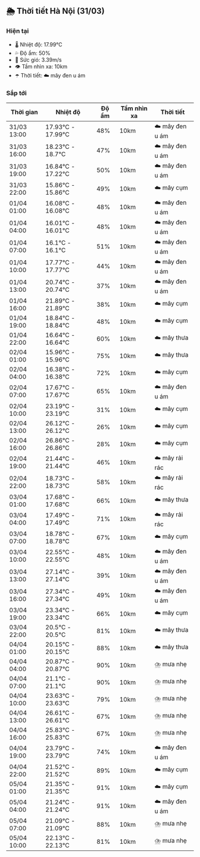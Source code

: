 ## 🌦️ Thời tiết Hà Nội (31/03)

### Hiện tại

- 🌡️ Nhiệt độ: 17.99℃
- 💦 Độ ẩm: 50%
- 💨 Sức gió: 3.39m/s
- 👁️ Tầm nhìn xa: 10km
- ☂️ Thời tiết: ☁️ mây đen u ám

### Sắp tới

| Thời gian | Nhiệt độ | Độ ẩm | Tầm nhìn xa | Thời tiết |
| --- | --- | --- | --- | --- |
| 31/03 13:00 | 17.93℃ - 17.99℃ | 48% | 10km | ☁️ mây đen u ám |
| 31/03 16:00 | 18.23℃ - 18.7℃ | 47% | 10km | ☁️ mây đen u ám |
| 31/03 19:00 | 16.84℃ - 17.22℃ | 50% | 10km | ☁️ mây đen u ám |
| 31/03 22:00 | 15.86℃ - 15.86℃ | 49% | 10km | ☁️ mây cụm |
| 01/04 01:00 | 16.08℃ - 16.08℃ | 48% | 10km | ☁️ mây đen u ám |
| 01/04 04:00 | 16.01℃ - 16.01℃ | 48% | 10km | ☁️ mây đen u ám |
| 01/04 07:00 | 16.1℃ - 16.1℃ | 51% | 10km | ☁️ mây đen u ám |
| 01/04 10:00 | 17.77℃ - 17.77℃ | 44% | 10km | ☁️ mây đen u ám |
| 01/04 13:00 | 20.74℃ - 20.74℃ | 37% | 10km | ☁️ mây đen u ám |
| 01/04 16:00 | 21.89℃ - 21.89℃ | 38% | 10km | ☁️ mây cụm |
| 01/04 19:00 | 18.84℃ - 18.84℃ | 48% | 10km | ☁️ mây cụm |
| 01/04 22:00 | 16.64℃ - 16.64℃ | 60% | 10km | ☁️ mây thưa |
| 02/04 01:00 | 15.96℃ - 15.96℃ | 75% | 10km | ☁️ mây thưa |
| 02/04 04:00 | 16.38℃ - 16.38℃ | 72% | 10km | ☁️ mây cụm |
| 02/04 07:00 | 17.67℃ - 17.67℃ | 65% | 10km | ☁️ mây đen u ám |
| 02/04 10:00 | 23.19℃ - 23.19℃ | 31% | 10km | ☁️ mây cụm |
| 02/04 13:00 | 26.12℃ - 26.12℃ | 26% | 10km | ☁️ mây cụm |
| 02/04 16:00 | 26.86℃ - 26.86℃ | 28% | 10km | ☁️ mây cụm |
| 02/04 19:00 | 21.44℃ - 21.44℃ | 46% | 10km | ☁️ mây rải rác |
| 02/04 22:00 | 18.73℃ - 18.73℃ | 58% | 10km | ☁️ mây rải rác |
| 03/04 01:00 | 17.68℃ - 17.68℃ | 66% | 10km | ☁️ mây thưa |
| 03/04 04:00 | 17.49℃ - 17.49℃ | 71% | 10km | ☁️ mây rải rác |
| 03/04 07:00 | 18.78℃ - 18.78℃ | 67% | 10km | ☁️ mây cụm |
| 03/04 10:00 | 22.55℃ - 22.55℃ | 48% | 10km | ☁️ mây đen u ám |
| 03/04 13:00 | 27.14℃ - 27.14℃ | 39% | 10km | ☁️ mây đen u ám |
| 03/04 16:00 | 27.34℃ - 27.34℃ | 49% | 10km | ☁️ mây đen u ám |
| 03/04 19:00 | 23.34℃ - 23.34℃ | 66% | 10km | ☁️ mây cụm |
| 03/04 22:00 | 20.5℃ - 20.5℃ | 81% | 10km | ☁️ mây thưa |
| 04/04 01:00 | 20.15℃ - 20.15℃ | 88% | 10km | ☁️ mây thưa |
| 04/04 04:00 | 20.87℃ - 20.87℃ | 90% | 10km | ⛈️ mưa nhẹ |
| 04/04 07:00 | 21.1℃ - 21.1℃ | 90% | 10km | ⛈️ mưa nhẹ |
| 04/04 10:00 | 23.63℃ - 23.63℃ | 79% | 10km | ⛈️ mưa nhẹ |
| 04/04 13:00 | 26.61℃ - 26.61℃ | 67% | 10km | ⛈️ mưa nhẹ |
| 04/04 16:00 | 25.83℃ - 25.83℃ | 67% | 10km | ⛈️ mưa nhẹ |
| 04/04 19:00 | 23.79℃ - 23.79℃ | 74% | 10km | ☁️ mây đen u ám |
| 04/04 22:00 | 21.52℃ - 21.52℃ | 89% | 10km | ☁️ mây cụm |
| 05/04 01:00 | 21.35℃ - 21.35℃ | 91% | 10km | ☁️ mây cụm |
| 05/04 04:00 | 21.24℃ - 21.24℃ | 91% | 10km | ☁️ mây đen u ám |
| 05/04 07:00 | 21.09℃ - 21.09℃ | 88% | 10km | ⛈️ mưa nhẹ |
| 05/04 10:00 | 22.13℃ - 22.13℃ | 81% | 10km | ⛈️ mưa nhẹ |
